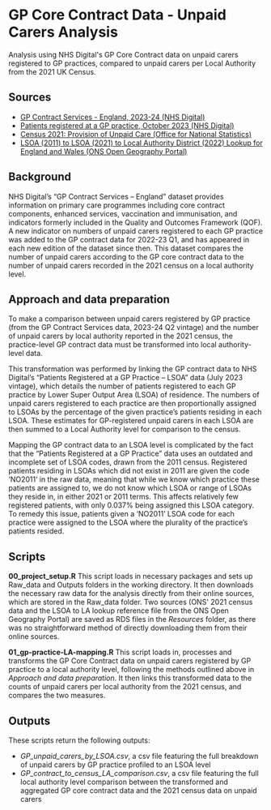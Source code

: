 # GP Core Contract Data - Unpaid Carers Analysis
Analysis using NHS Digital's GP Core Contract data on unpaid carers registered to GP practices, compared to unpaid carers per Local Authority from the 2021 UK Census.

## Sources ## 
- [GP Contract Services - England, 2023-24 (NHS Digital)](https://digital.nhs.uk/data-and-information/publications/statistical/gp-contract-services/2023-24)
- [Patients registered at a GP practice, October 2023 (NHS Digital)](https://digital.nhs.uk/data-and-information/publications/statistical/patients-registered-at-a-gp-practice/october-2023)
- [Census 2021: Provision of Unpaid Care (Office for National Statistics)](https://www.ons.gov.uk/datasets/TS039/editions/2021/versions/3)
- [LSOA (2011) to LSOA (2021) to Local Authority District (2022) Lookup for England and Wales (ONS Open Geography Portal)](https://geoportal.statistics.gov.uk/datasets/ons::lsoa-2011-to-lsoa-2021-to-local-authority-district-2022-lookup-for-england-and-wales-version-2/about) 

## Background ## 

NHS Digital’s “GP Contract Services – England” dataset provides information on primary care programmes including core contract components, enhanced services, vaccination and immunisation, and indicators formerly included in the Quality and Outcomes Framework (QOF). A new indicator on numbers of unpaid carers registered to each GP practice was added to the GP contract data for 2022-23 Q1, and has appeared in each new edition of the dataset since then. This dataset compares the number of unpaid carers according to the GP core contract data to the number of unpaid carers recorded in the 2021 census on a local authority level.  

## Approach and data preparation ## 

To make a comparison between unpaid carers registered by GP practice (from the GP Contract Services data, 2023-24 Q2 vintage) and the number of unpaid carers by local authority reported in the 2021 census, the practice-level GP contract data must be transformed into local authority-level data. 

This transformation was performed by linking the GP contract data to NHS Digital’s “Patients Registered at a GP Practice – LSOA” data (July 2023 vintage), which details the number of patients registered to each GP practice by Lower Super Output Area (LSOA) of residence. The numbers of unpaid carers registered to each practice are then proportionally assigned to LSOAs by the percentage of the given practice’s patients residing in each LSOA. These estimates for GP-registered unpaid carers in each LSOA are then summed to a Local Authority level for comparison to the census. 

Mapping the GP contract data to an LSOA level is complicated by the fact that the “Patients Registered at a GP Practice” data uses an outdated and incomplete set of LSOA codes, drawn from the 2011 census. Registered patients residing in LSOAs which did not exist in 2011 are given the code ‘NO2011’ in the raw data, meaning that while we know which practice these patients are assigned to, we do not know which LSOA or range of LSOAs they reside in, in either 2021 or 2011 terms. This affects relatively few registered patients, with only 0.037% being assigned this LSOA category. To remedy this issue, patients given a ‘NO2011’ LSOA code for each practice were assigned to the LSOA where the plurality of the practice’s patients resided. 


## Scripts ## 

**00_project_setup.R**
This script loads in necessary packages and sets up Raw_data and Outputs folders in the working directory. It then downloads the necessary raw data for the analysis directly from their online sources, which are stored in the Raw_data folder. Two sources (ONS' 2021 census data and the LSOA to LA lookup reference file from the ONS Open Geography Portal) are saved as RDS files in the _Resources_ folder, as there was no straightforward method of directly downloading them from their online sources. 

**01_gp-practice-LA-mapping.R**
This script loads in, processes and transforms the GP Core Contract data on unpaid carers registered by GP practice to a local authority level, following the methods outlined above in _Approach and data preparation_. It then links this transformed data to the counts of unpaid carers per local authority from the 2021 census, and compares the two measures.

## Outputs ## 
These scripts return the following outputs:
- _GP_unpaid_carers_by_LSOA.csv_, a csv file featuring the full breakdown of unpaid carers by GP practice profiled to an LSOA level
- _GP_contract_to_census_LA_comparison.csv_, a csv file featuring the full local authority level comparison between the transformed and aggregated GP core contract data and the 2021 census data on unpaid carers
